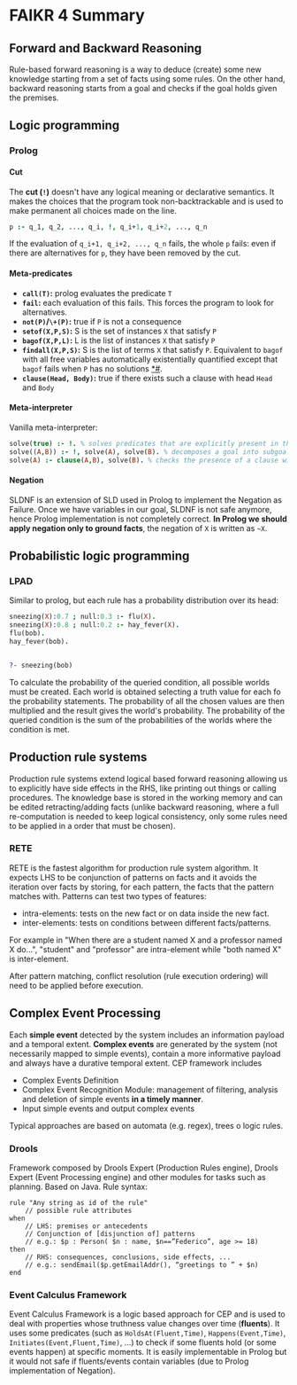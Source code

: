 # FAIKR 4 Summary

## Forward and Backward Reasoning

Rule-based forward reasoning is a way to deduce (create) some new knowledge starting from a set of facts using some rules.
On the other hand, backward reasoning starts from a goal and checks if the goal holds given the premises.

## Logic programming

### Prolog

#### Cut

The **cut (`!`)** doesn't have any logical meaning or declarative semantics.
It makes the choices that the program took non-backtrackable and is used to make permanent all choices made on the line.
```prolog
p :- q_1, q_2, ..., q_i, !, q_i+1, q_i+2, ..., q_n
```
If the evaluation of `q_i+1, q_i+2, ..., q_n` fails, the whole `p` fails: even if there are alternatives for `p`, they have been removed by the cut.

#### Meta-predicates

- **`call(T)`:** prolog evaluates the predicate `T`
- **`fail`:** each evaluation of this fails. This forces the program to look for alternatives.
- **`not(P)`/`\+(P)`:** true if `P` is not a consequence
- **`setof(X,P,S)`:** S is the set of instances `X` that satisfy `P`
- **`bagof(X,P,L)`:** L is the list of instances `X` that satisfy `P`
- **`findall(X,P,S)`:** S is the list of terms `X` that satisfy `P`. Equivalent to `bagof` with all free variables automatically existentially quantified except that `bagof` fails when `P` has no solutions [*](https://www.cpp.edu/~jrfisher/www/prolog_tutorial/2_12.html)[#](https://www.swi-prolog.org/pldoc/doc_for?object=findall/3).
- **`clause(Head, Body)`:** true if there exists such a clause with head `Head` and `Body`

#### Meta-interpreter

Vanilla meta-interpreter:
```prolog
solve(true) :- !. % solves predicates that are explicitly present in the KB
solve((A,B)) :- !, solve(A), solve(B). % decomposes a goal into subgoals and solves them
solve(A) :- clause(A,B), solve(B). % checks the presence of a clause with head A and solves its body B
```

#### Negation

SLDNF is an extension of SLD used in Prolog to implement the Negation as Failure.
Once we have variables in our goal, SLDNF is not safe anymore, hence Prolog implementation is not completely correct.
**In Prolog we should apply negation only to ground facts**, the negation of `X` is written as `~X`.

## Probabilistic logic programming

### LPAD

Similar to prolog, but each rule has a probability distribution over its head:
```prolog
sneezing(X):0.7 ; null:0.3 :- flu(X).
sneezing(X):0.8 ; null:0.2 :- hay_fever(X).
flu(bob).
hay_fever(bob).


?- sneezing(bob)
```
To calculate the probability of the queried condition, all possible worlds must be created.
Each world is obtained selecting a truth value for each fo the probability statements. The probability of all the chosen values are then multiplied and the result gives the world's probability.
The probability of the queried condition is the sum of the probabilities of the worlds where the condition is met.

## Production rule systems

Production rule systems extend logical based forward reasoning allowing us to explicitly have side effects in the RHS, like printing out things or calling procedures.
The knowledge base is stored in the working memory and can be edited retracting/adding facts (unlike backward reasoning, where a full re-computation is needed to keep logical consistency, only some rules need to be applied in a order that must be chosen).

### RETE

RETE is the fastest algorithm for production rule system algorithm.
It expects LHS to be conjunction of patterns on facts and it avoids the iteration over facts by storing, for each pattern, the facts that the pattern matches with.
Patterns can test two types of features:
- intra-elements: tests on the new fact or on data inside the new fact.
- inter-elements: tests on conditions between different facts/patterns.

For example in "When there are a student named X and a professor named X do...", "student" and "professor" are intra-element while "both named X" is inter-element.

After pattern matching, conflict resolution (rule execution ordering) will need to be applied before execution.

## Complex Event Processing

Each **simple event** detected by the system includes an information payload and a temporal extent.
**Complex events** are generated by the system (not necessarily mapped to simple events), contain a more informative payload and always have a durative temporal extent.
CEP framework includes 
- Complex Events Definition
- Complex Event Recognition Module: management of filtering, analysis and deletion of simple events **in a timely manner**.
- Input simple events and output complex events

Typical approaches are based on automata (e.g. regex), trees o logic rules.

### Drools

Framework composed by Drools Expert (Production Rules engine), Drools Expert (Event Processing engine) and other modules for tasks such as planning.
Based on Java.
Rule syntax:

```drl
rule "Any string as id of the rule"
    // possible rule attributes
when
    // LHS: premises or antecedents 
    // Conjunction of [disjunction of] patterns
    // e.g.: $p : Person( $n : name, $n==”Federico”, age >= 18)
then
    // RHS: consequences, conclusions, side effects, ...
    // e.g.: sendEmail($p.getEmailAddr(), “greetings to ” + $n)
end
```

### Event Calculus Framework


Event Calculus Framework is a logic based approach for CEP and is used to deal with properties whose truthness value changes over time (**fluents**).
It uses some predicates (such as `HoldsAt(Fluent,Time)`, `Happens(Event,Time)`, `Initiates(Event,Fluent,Time)`, ...) to check if some fluents hold (or some events happen) at specific moments.
It is easily implementable in Prolog but it would not safe if fluents/events contain variables (due to Prolog implementation of Negation).
